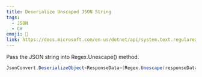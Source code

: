 ```yaml
---
title: Deserialize Unscaped JSON String
tags:
  - JSON
  - C#
emoji: 👋
link: https://docs.microsoft.com/en-us/dotnet/api/system.text.regularexpressions.regex.unescape?view=netcore-3.1
---
```

Pass the JSON string into Regex.Unescape() method.

```C#
JsonConvert.DeserializeObject<ResponseData>(Regex.Unescape(responseData));
```
